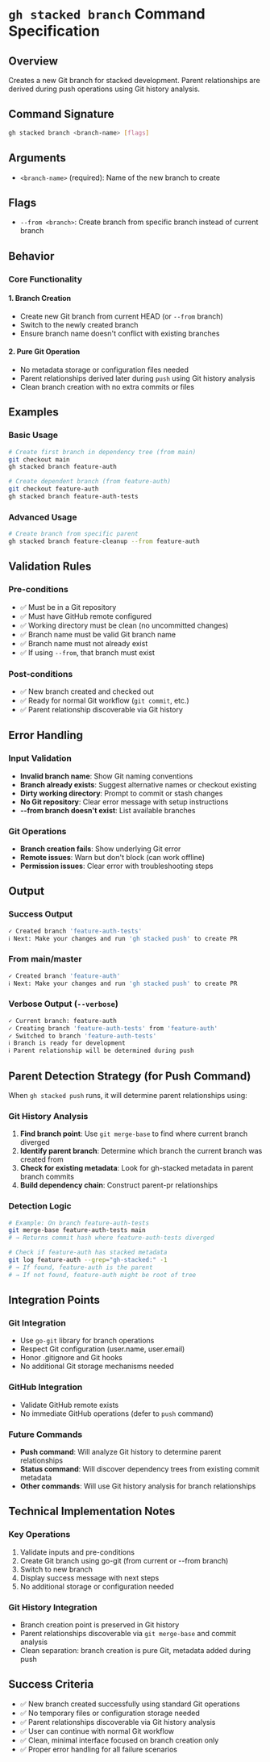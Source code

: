 # `gh stacked branch` Command Specification

## Overview
Creates a new Git branch for stacked development. Parent relationships are derived during push operations using Git history analysis.

## Command Signature
```bash
gh stacked branch <branch-name> [flags]
```

## Arguments
- `<branch-name>` (required): Name of the new branch to create

## Flags
- `--from <branch>`: Create branch from specific branch instead of current branch

## Behavior

### Core Functionality

#### 1. Branch Creation
- Create new Git branch from current HEAD (or `--from` branch)
- Switch to the newly created branch
- Ensure branch name doesn't conflict with existing branches

#### 2. Pure Git Operation
- No metadata storage or configuration files needed
- Parent relationships derived later during `push` using Git history analysis
- Clean branch creation with no extra commits or files

## Examples

### Basic Usage
```bash
# Create first branch in dependency tree (from main)
git checkout main
gh stacked branch feature-auth

# Create dependent branch (from feature-auth)  
git checkout feature-auth
gh stacked branch feature-auth-tests
```

### Advanced Usage
```bash
# Create branch from specific parent
gh stacked branch feature-cleanup --from feature-auth
```

## Validation Rules

### Pre-conditions
- ✅ Must be in a Git repository
- ✅ Must have GitHub remote configured
- ✅ Working directory must be clean (no uncommitted changes)
- ✅ Branch name must be valid Git branch name
- ✅ Branch name must not already exist
- ✅ If using `--from`, that branch must exist

### Post-conditions
- ✅ New branch created and checked out
- ✅ Ready for normal Git workflow (`git commit`, etc.)
- ✅ Parent relationship discoverable via Git history

## Error Handling

### Input Validation
- **Invalid branch name**: Show Git naming conventions
- **Branch already exists**: Suggest alternative names or checkout existing
- **Dirty working directory**: Prompt to commit or stash changes
- **No Git repository**: Clear error message with setup instructions
- **--from branch doesn't exist**: List available branches

### Git Operations
- **Branch creation fails**: Show underlying Git error
- **Remote issues**: Warn but don't block (can work offline)
- **Permission issues**: Clear error with troubleshooting steps

## Output

### Success Output
```bash
✓ Created branch 'feature-auth-tests'
ℹ Next: Make your changes and run 'gh stacked push' to create PR
```

### From main/master
```bash
✓ Created branch 'feature-auth'
ℹ Next: Make your changes and run 'gh stacked push' to create PR
```

### Verbose Output (`--verbose`)
```bash
✓ Current branch: feature-auth
✓ Creating branch 'feature-auth-tests' from 'feature-auth'
✓ Switched to branch 'feature-auth-tests'
ℹ Branch is ready for development
ℹ Parent relationship will be determined during push
```

## Parent Detection Strategy (for Push Command)

When `gh stacked push` runs, it will determine parent relationships using:

### Git History Analysis
1. **Find branch point**: Use `git merge-base` to find where current branch diverged
2. **Identify parent branch**: Determine which branch the current branch was created from
3. **Check for existing metadata**: Look for gh-stacked metadata in parent branch commits
4. **Build dependency chain**: Construct parent-pr relationships

### Detection Logic
```bash
# Example: On branch feature-auth-tests
git merge-base feature-auth-tests main
# → Returns commit hash where feature-auth-tests diverged

# Check if feature-auth has stacked metadata
git log feature-auth --grep="gh-stacked:" -1
# → If found, feature-auth is the parent
# → If not found, feature-auth might be root of tree
```

## Integration Points

### Git Integration
- Use `go-git` library for branch operations
- Respect Git configuration (user.name, user.email)
- Honor .gitignore and Git hooks
- No additional Git storage mechanisms needed

### GitHub Integration  
- Validate GitHub remote exists
- No immediate GitHub operations (defer to `push` command)

### Future Commands
- **Push command**: Will analyze Git history to determine parent relationships
- **Status command**: Will discover dependency trees from existing commit metadata
- **Other commands**: Will use Git history analysis for branch relationships

## Technical Implementation Notes

### Key Operations
1. Validate inputs and pre-conditions
2. Create Git branch using go-git (from current or --from branch)
3. Switch to new branch
4. Display success message with next steps
5. No additional storage or configuration needed

### Git History Integration
- Branch creation point is preserved in Git history
- Parent relationships discoverable via `git merge-base` and commit analysis
- Clean separation: branch creation is pure Git, metadata added during push

## Success Criteria
- ✅ New branch created successfully using standard Git operations
- ✅ No temporary files or configuration storage needed
- ✅ Parent relationships discoverable via Git history analysis
- ✅ User can continue with normal Git workflow
- ✅ Clean, minimal interface focused on branch creation only
- ✅ Proper error handling for all failure scenarios